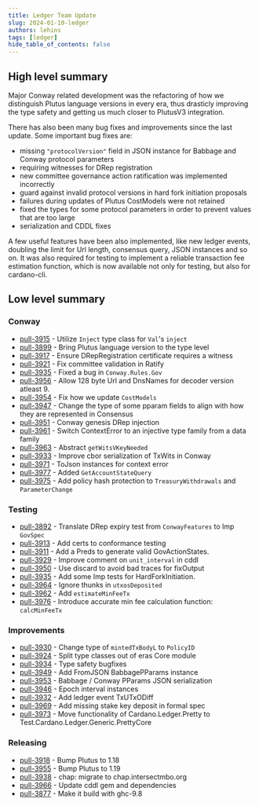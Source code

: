```yaml
---
title: Ledger Team Update
slug: 2024-01-10-ledger
authors: lehins
tags: [ledger]
hide_table_of_contents: false
---
```


## High level summary

Major Conway related development was the refactoring of how we distinguish Plutus
language versions in every era, thus drasticly improving the type safety and getting us
much closer to PlutusV3 integration.

There has also been many bug fixes and improvements since the last update. Some important bug
fixes are:

* missing `"protocolVersion"` field in JSON instance for Babbage and Conway protocol parameters
* requiring witnesses for DRep registration
* new committee governance action ratification was implemented incorrectly
* guard against invalid protocol versions in hard fork initiation proposals
* failures during updates of Plutus CostModels were not retained
* fixed the types for some protocol parameters in order to prevent values that are too large
* serialization and CDDL fixes

A few useful features have been also implemented, like new ledger events, doubling the
limit for Url length, consensus query, JSON instances and so on. It was also required
for testing to implement a reliable transaction fee estimation function, which is now
available not only for testing, but also for cardano-cli.


## Low level summary

### Conway

* [pull-3915] - Utilize `Inject` type class for `Val`'s `inject`
* [pull-3899] - Bring Plutus language version to the type level
* [pull-3917] - Ensure DRepRegistration certificate requires a witness
* [pull-3921] - Fix committee validation in Ratify
* [pull-3935] - Fixed a bug in `Conway.Rules.Gov`
* [pull-3956] - Allow 128 byte Url and DnsNames for decoder version atleast 9.
* [pull-3954] - Fix how we update `CostModels`
* [pull-3947] - Change the type of some pparam fields to align with how they are represented in Consensus
* [pull-3951] - Conway genesis DRep injection
* [pull-3961] - Switch ContextError to an injective type family from a data family
* [pull-3963] - Abstract `getWitsVKeyNeeded`
* [pull-3933] - Improve cbor serialization of TxWits in Conway
* [pull-3971] - ToJson instances for context error
* [pull-3977] - Added `GetAccountStateQuery`
* [pull-3975] - Add policy hash protection to `TreasuryWithdrawals` and `ParameterChange`

### Testing

* [pull-3892] - Translate DRep expiry test from `ConwayFeatures` to Imp `GovSpec`
* [pull-3913] - Add certs to conformance testing
* [pull-3911] - Add a Preds to generate valid GovActionStates.
* [pull-3929] - Improve comment on `unit_interval` in cddl
* [pull-3950] - Use discard to avoid bad traces for fixOutput
* [pull-3935] - Add some Imp tests for HardForkInitiation.
* [pull-3964] - Ignore thunks in `utxosDeposited`
* [pull-3962] - Add `estimateMinFeeTx`
* [pull-3976] - Introduce accurate min fee calculation function: `calcMinFeeTx`

### Improvements

* [pull-3930] - Change type of `mintedTxBodyL` to `PolicyID`
* [pull-3924] - Split type classes out of eras Core module
* [pull-3934] - Type safety bugfixes
* [pull-3949] - Add FromJSON BabbagePParams instance
* [pull-3953] - Babbage / Conway PParams JSON serialization
* [pull-3946] - Epoch interval instances
* [pull-3932] - Add ledger event TxUTxODiff
* [pull-3969] - Add missing stake key deposit in formal spec
* [pull-3973] - Move functionality of Cardano.Ledger.Pretty  to Test.Cardano.Ledger.Generic.PrettyCore

### Releasing

* [pull-3918] - Bump Plutus to 1.18
* [pull-3955] - Bump Plutus to 1.19
* [pull-3938] - chap: migrate to chap.intersectmbo.org
* [pull-3966] - Update cddl gem and dependencies
* [pull-3877] - Make it build with ghc-9.8

[pull-3915]: https://github.com/IntersectMBO/cardano-ledger/pull/3915
[pull-3918]: https://github.com/IntersectMBO/cardano-ledger/pull/3918
[pull-3892]: https://github.com/IntersectMBO/cardano-ledger/pull/3892
[pull-3913]: https://github.com/IntersectMBO/cardano-ledger/pull/3913
[pull-3899]: https://github.com/IntersectMBO/cardano-ledger/pull/3899
[pull-3917]: https://github.com/IntersectMBO/cardano-ledger/pull/3917
[pull-3921]: https://github.com/IntersectMBO/cardano-ledger/pull/3921
[pull-3924]: https://github.com/IntersectMBO/cardano-ledger/pull/3924
[pull-3911]: https://github.com/IntersectMBO/cardano-ledger/pull/3911
[pull-3930]: https://github.com/IntersectMBO/cardano-ledger/pull/3930
[pull-3929]: https://github.com/IntersectMBO/cardano-ledger/pull/3929
[pull-3938]: https://github.com/IntersectMBO/cardano-ledger/pull/3938
[pull-3934]: https://github.com/IntersectMBO/cardano-ledger/pull/3934
[pull-3950]: https://github.com/IntersectMBO/cardano-ledger/pull/3950
[pull-3935]: https://github.com/IntersectMBO/cardano-ledger/pull/3935
[pull-3949]: https://github.com/IntersectMBO/cardano-ledger/pull/3949
[pull-3946]: https://github.com/IntersectMBO/cardano-ledger/pull/3946
[pull-3953]: https://github.com/IntersectMBO/cardano-ledger/pull/3953
[pull-3955]: https://github.com/IntersectMBO/cardano-ledger/pull/3955
[pull-3954]: https://github.com/IntersectMBO/cardano-ledger/pull/3954
[pull-3932]: https://github.com/IntersectMBO/cardano-ledger/pull/3932
[pull-3956]: https://github.com/IntersectMBO/cardano-ledger/pull/3956
[pull-3947]: https://github.com/IntersectMBO/cardano-ledger/pull/3947
[pull-3951]: https://github.com/IntersectMBO/cardano-ledger/pull/3951
[pull-3961]: https://github.com/IntersectMBO/cardano-ledger/pull/3961
[pull-3966]: https://github.com/IntersectMBO/cardano-ledger/pull/3966
[pull-3969]: https://github.com/IntersectMBO/cardano-ledger/pull/3969
[pull-3963]: https://github.com/IntersectMBO/cardano-ledger/pull/3963
[pull-3964]: https://github.com/IntersectMBO/cardano-ledger/pull/3964
[pull-3962]: https://github.com/IntersectMBO/cardano-ledger/pull/3962
[pull-3877]: https://github.com/IntersectMBO/cardano-ledger/pull/3877
[pull-3933]: https://github.com/IntersectMBO/cardano-ledger/pull/3933
[pull-3971]: https://github.com/IntersectMBO/cardano-ledger/pull/3971
[pull-3973]: https://github.com/IntersectMBO/cardano-ledger/pull/3973
[pull-3977]: https://github.com/IntersectMBO/cardano-ledger/pull/3977
[pull-3976]: https://github.com/IntersectMBO/cardano-ledger/pull/3976
[pull-3975]: https://github.com/IntersectMBO/cardano-ledger/pull/3975
